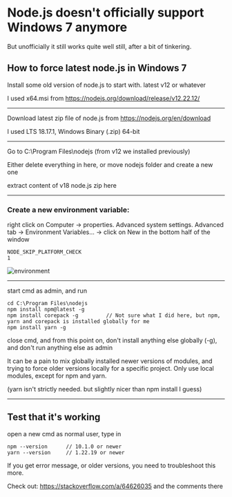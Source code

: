 # Node.js doesn't officially support Windows 7 anymore
But unofficially it still works quite well still, after a bit of tinkering.

## How to force latest node.js in Windows 7

Install some old version of node.js to start with. latest v12 or whatever

I used x64.msi from https://nodejs.org/download/release/v12.22.12/

---
Download latest zip file of node.js from https://nodejs.org/en/download

I used LTS 18.17.1, Windows Binary (.zip) 64-bit

---
Go to C:\Program Files\nodejs  (from v12 we installed previously)

Either delete everything in here, or move nodejs folder and create a new one

extract content of v18 node.js zip here

----
### Create a new environment variable:
right click on Computer -> properties.
Advanced system settings. Advanced tab -> Environment Variables... -> click on New in the bottom half of the window

```
NODE_SKIP_PLATFORM_CHECK
1
```
![environment](https://i.imgur.com/1ohFRFC.jpg)

----
start cmd as admin, and run
```
cd C:\Program Files\nodejs
npm install npm@latest -g
npm install corepack -g			// Not sure what I did here, but npm, yarn and corepack is installed globally for me
npm install yarn -g
```

close cmd, and from this point on, don't install anything else globally (-g), and don't run anything else as admin

It can be a pain to mix globally installed newer versions of modules, and trying to force older versions locally for a specific project. Only use local modules, except for npm and yarn.

(yarn isn't strictly needed. but slightly nicer than npm install I guess)

-----
## Test that it's working
open a new cmd as normal user, type in
```
npm --version      // 10.1.0 or newer
yarn --version     // 1.22.19 or newer
```

If you get error message, or older versions, you need to troubleshoot this more.

Check out: https://stackoverflow.com/a/64626035
and the comments there

